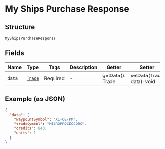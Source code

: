 
# My Ships Purchase Response

## Structure

`MyShipsPurchaseResponse`

## Fields

| Name | Type | Tags | Description | Getter | Setter |
|  --- | --- | --- | --- | --- | --- |
| `data` | [`Trade`](../../doc/models/trade.md) | Required | - | getData(): Trade | setData(Trade data): void |

## Example (as JSON)

```json
{
  "data": {
    "waypointSymbol": "X1-OE-PM",
    "tradeSymbol": "MICROPROCESSORS",
    "credits": 843,
    "units": 1
  }
}
```

